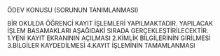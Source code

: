 ÖDEV KONUSU (SORUNUN TANIMLANMASI)

BİR OKULDA ÖĞRENCİ KAYIT İŞLEMLERİ YAPILMAKTADIR. YAPILACAK İŞLEM BASAMAKLARI AŞAĞIDAKİ SIRADA GERÇEKLEŞTİRİLECEKTİR. 
    1.YENİ KAYIT EKRANININ AÇILMASI
    2.KİMLİK BİLGİLERİNİN GİRİLMESİ
    3.BİLGİLER KAYDEDİLMESİ 
    4.KAYIT İŞLEMİNİN TAMAMLANMASI 